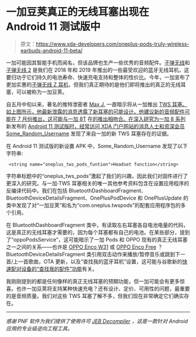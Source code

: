 # 一加豆荚真正的无线耳塞出现在 Android 11 测试版中

> 原文：<https://www.xda-developers.com/oneplus-pods-truly-wireless-earbuds-android-11-beta/>

一加可能因其智能手机而闻名，但该品牌也生产一些优秀的音频配件。[子弹无线](https://www.xda-developers.com/oneplus-bullets-wireless-review/)和[子弹无线 2](https://www.xda-developers.com/oneplus-7-pro-accessories-review-cases-bullets-wireless-2-warp-charge-30-car-charger/) 是我们在 2018 年和 2019 年推出的一些最受欢迎的蓝牙无线耳机，这要归功于它们持久的电池寿命、快速充电支持和整体的性价比。今年，一加宣布了更加实惠的[子弹无线 Z 耳机](https://www.xda-developers.com/oneplus-bullets-wireless-z-announced-ip55/)，但我们真正期待的是他们即将推出的真正的无线耳塞，可以被称为一加豆荚。

自五月中旬以来，著名的推特泄密者 [Max J.](https://twitter.com/MaxJmb) 一直暗示将从一加推出 [TWS 耳塞。如上图所示，他最新泄露的消息透露了新耳塞的可能设计。他建议新的音频配件可能在 7 月份推出，这可能与一加 8T](https://www.xda-developers.com/oneplus-truly-wireless-earbuds/) 在[的推出相吻合。在深入研究为一加 8 系列](https://www.xda-developers.com/community-designed-oneplus-jacket-launch-alongside-the-oneplus-8t/)新发布的 [Android 11 测试版时，经常访问 XDA 门户网站的消息人士和资深会员](https://www.xda-developers.com/oneplus-8-oneplus-8-pro-android-11-beta-download/) [Some_Random_Username](https://forum.xda-developers.com/member.php?u=8234677) 发现了来自一加的新 TWS 耳塞存在的证据。

在 Android 11 测试版的新设置 APK 中，Some_Random_Username 发现了以下字符串:

```
 <string name="oneplus_tws_pods_funtion">Headset function</string> 
```

字符串标题中的“oneplus_tws_pods”激起了我们的兴趣，因此我们对固件进行了更深入的研究。与一加·TWS 耳塞相关的唯一其他参考资料包含在设置应用程序的反编译代码中。我们在包括 BluetoothDashboardFragment、BluetoothDeviceDetailsFragment、OnePlusPodDevice 和 OnePlusUpdate 的类中发现了对“一加豆荚”和名为“com.oneplus.twspods”的配套应用程序包的多个引用。

在 BluetoothDashboardFragment 类中，有读取左右耳塞各自电池电量的代码，这是真正的无线耳塞才需要的，因为每个耳塞都有自己的电池。在某些部分，提到了“oppoPodsService”，这可能暗示了一加 Pods 和 OPPO 现有的真正无线耳塞之一之间的关系——也许是 [OPPO Enco W31](https://www.xda-developers.com/oppo-find-x2-pro-neo-and-lite-available-germany-free-bluetooth-audio-accessories/) 或 [OPPO Enco Free](https://www.xda-developers.com/realme-buds-air-india-launch-oppo-enco-free-announced-apac-region-truly-wireless-earphones/) ？BluetoothDeviceDetailsFragment 类引用双击动作来播放/暂停音乐或跳到下一首/上一首歌曲，OTA 更新，以及“查找我的蓝牙耳机”设置，这可能与谷歌新的[快速配对设备的“查找我的配件”功能](https://www.xda-developers.com/fast-pair-location-tracking-battery-notifications-new-settings/)有关。

我刚刚提到的都是任何像样的真正无线耳塞的预期功能，但一加可能会有更多惊喜。也许一加豆荚将支持某种快速充电？还有设计、定价、可用性的问题，最重要的是音频质量。我们对这些 TWS 耳塞了解不多，但我们现在非常确定它们确实存在。

* * *

*感谢 PNF 软件为我们提供了使用许可 [JEB Decompiler](https://www.pnfsoftware.com/?aid=xdadev) ，这是一款针对 Android 应用的专业级逆向工程工具。*